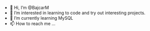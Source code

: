 - 👋 Hi, I’m @BajcarM
- 👀 I’m interested in learning to code and try out interesting projects.
- 🌱 I’m currently learning MySQL
- 📫 How to reach me ...

<!---
BajcarM/BajcarM is a ✨ special ✨ repository because its `README.md` (this file) appears on your GitHub profile.
You can click the Preview link to take a look at your changes.
--->
